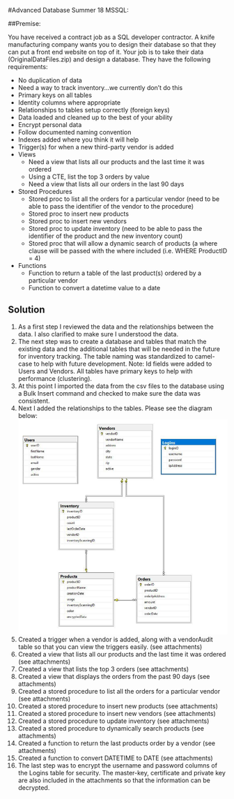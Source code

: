 #Advanced Database Summer 18 MSSQL:


##Premise:


You have received a contract job as a SQL developer contractor. A knife manufacturing company wants you to design their database so that they can put a front end website on top of it. Your job is to take their data (OriginalDataFiles.zip) and design a database.
They have the following requirements:
- No duplication of data
- Need a way to track inventory…we currently don’t do this
- Primary keys on all tables
- Identity columns where appropriate
- Relationships to tables setup correctly (foreign keys)
- Data loaded and cleaned up to the best of your ability
- Encrypt personal data
- Follow documented naming convention
- Indexes added where you think it will help
- Trigger(s) for when a new third-party vendor is added
- Views
  - Need a view that lists all our products and the last time it was ordered
  - Using a CTE, list the top 3 orders by value
  - Need a view that lists all our orders in the last 90 days
- Stored Procedures
  - Stored proc to list all the orders for a particular vendor (need to be able to pass the identifier of the vendor to the procedure)
  - Stored proc to insert new products 
  - Stored proc to insert new vendors
  - Stored proc to update inventory (need to be able to pass the identifier of the product and the new inventory count)
  - Stored proc that will allow a dynamic search of products (a where clause will be passed with the where included (i.e. WHERE ProductID = 4)
- Functions
  - Function to return a table of the last product(s) ordered by a particular vendor
  - Function to convert a datetime value to a date
  
## Solution
1.	As a first step I reviewed the data and the relationships between the data. I also clarified to make sure I understood the data.
2.	The next step was to create a database and tables that match the existing data and the additional tables that will be needed in the future for inventory tracking. The table naming was standardized to camel-case to help with future development. Note: Id fields were added to Users and Vendors. All tables have primary keys to help with performance (clustering).
3.	At this point I imported the data from the csv files to the database using a Bulk Insert command and checked to make sure the data was consistent. 
4.	Next I added the relationships to the tables. Please see the diagram below:
![](/diagram.jpg)
5.	Created a trigger when a vendor is added, along with a vendorAudit table so that you can view the triggers easily. (see attachments)
6.	Created a view that lists all our products and the last time it was ordered (see attachments)
7.	Created a view that lists the top 3 orders (see attachments)
8.	Created a view that displays the orders from the past 90 days (see attachments)
9.	Created a stored procedure to list all the orders for a particular vendor (see attachments)
10.	Created a stored procedure to insert new products (see attachments)
11.	Created a stored procedure to insert new vendors (see attachments)
12.	Created a stored procedure to update inventory (see attachments)
13.	Created a stored procedure to dynamically search products (see attachments)
14.	Created a function to return the last products order by a vendor (see attachments)
15.	Created a function to convert DATETIME to DATE (see attachments)
16.	The last step was to encrypt the username and password columns of the Logins table for security. The master-key, certificate and private key are also included in the attachments so that the information can be decrypted.
